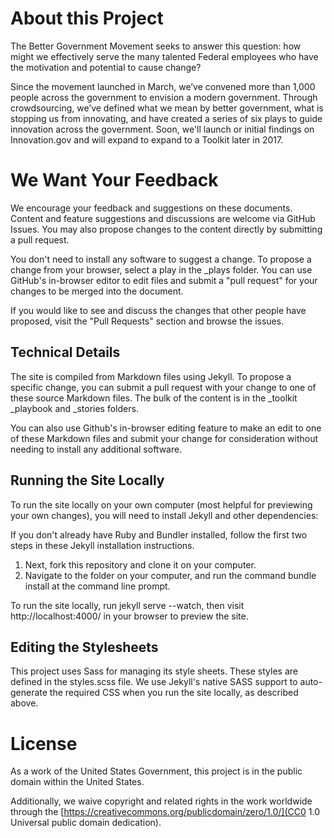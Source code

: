 # About this Project

The Better Government Movement seeks to answer this question: how might we effectively serve the many talented Federal employees who have the motivation and potential to cause change?

Since the movement launched in March, we’ve convened more than 1,000 people across the government to envision a modern government. Through crowdsourcing, we’ve defined what we mean by better government, what is stopping us from innovating, and have created a series of six plays to guide innovation across the government. Soon, we'll launch or initial findings on Innovation.gov and will expand to expand to a Toolkit later in 2017.


# We Want Your Feedback
We encourage your feedback and suggestions on these documents. Content and feature suggestions and discussions are welcome via GitHub Issues. You may also propose changes to the content directly by submitting a pull request.

You don't need to install any software to suggest a change. To propose a change from your browser, select a play in the _plays folder. You can use GitHub's in-browser editor to edit files and submit a "pull request" for your changes to be merged into the document.

If you would like to see and discuss the changes that other people have proposed, visit the "Pull Requests" section and browse the issues.

## Technical Details
The site is compiled from Markdown files using Jekyll. To propose a specific change, you can submit a pull request with your change to one of these source Markdown files. The bulk of the content is in the _toolkit _playbook and _stories folders.

You can also use Github's in-browser editing feature to make an edit to one of these Markdown files and submit your change for consideration without needing to install any additional software.

## Running the Site Locally
To run the site locally on your own computer (most helpful for previewing your own changes), you will need to install Jekyll and other dependencies:

If you don't already have Ruby and Bundler installed, follow the first two steps in these Jekyll installation instructions.
1. Next, fork this repository and clone it on your computer.
2. Navigate to the folder on your computer, and run the command bundle install at the command line prompt.

To run the site locally, run jekyll serve --watch, then visit http://localhost:4000/ in your browser to preview the site.

## Editing the Stylesheets
This project uses Sass for managing its style sheets. These styles are defined in the styles.scss file. We use Jekyll's native SASS support to auto-generate the required CSS when you run the site locally, as described above.

# License
As a work of the United States Government, this project is in the public domain within the United States.

Additionally, we waive copyright and related rights in the work worldwide through the [https://creativecommons.org/publicdomain/zero/1.0/](CC0 1.0 Universal public domain dedication).
